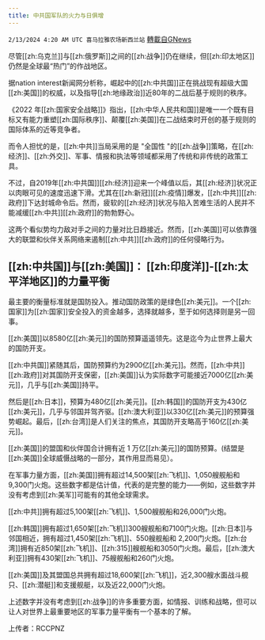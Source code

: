 ```yaml
---
title: 中共国军队的火力与日俱增
---
```

`2/13/2024 4:20 AM UTC 喜马拉雅农场新西兰站` [轉載自GNews](https://gnews.org/articles/2301857)

尽管[[zh:乌克兰]]与[[zh:俄罗斯]]之间的[[zh:战争]]仍在继续，但[[zh:印太地区]]仍然是全球最“热门”的作战地区。

据nation interest新闻网分析称，崛起中的[[zh:中共国]]正在挑战现有超级大国[[zh:美国]]的权威，以及指导[[zh:地缘政治]]近80年的二战后基于规则的秩序。

《2022 年[[zh:国家安全战略]]》指出，[[zh:中华人民共和国]]是唯一一个既有目标又有能力重塑[[zh:国际秩序]]、颠覆[[zh:美国]]在二战结束时开创的基于规则的国际体系的近等竞争者。

而令人担忧的是，[[zh:中共]]当局采用的是 "全国性 "的[[zh:战争]]策略，在[[zh:经济]]、[[zh:外交]]、军事、情报和执法等领域都采用了传统和非传统的政策工具。

不过，自2019年[[zh:中共国]][[zh:经济]]迎来一个峰值以后，其[[zh:经济]]状况正以肉眼可见的速度迅速下滑。尤其在[[zh:新冠]][[zh:疫情]]爆发，[[zh:中共]][[zh:政府]]下达封城命令后。然而，疲软的[[zh:经济]]状况与陷入苦难生活的人民并不能减缓[[zh:中共]][[zh:政府]]的勃勃野心。

这两个看似势均力敌对手之间的力量对比日趋接近。然而，[[zh:美国]]可以依靠强大的联盟和伙伴关系网络来遏制[[zh:中共]][[zh:政府]]的任何侵略行为。

## [[zh:中共国]]与[[zh:美国]]： [[zh:印度洋]]-[[zh:太平洋地区]]的力量平衡

最主要的衡量标准就是国防投入。推动国防政策的是绿色[[zh:美元]]。一个[[zh:国家]]为[[zh:国家]]安全投入的资金越多，选择就越多，至于如何选择则是另一回事。

[[zh:美国]]以8580亿[[zh:美元]]的国防预算遥遥领先。这是迄今为止世界上最大的国防开支。 

[[zh:中共国]]紧随其后，国防预算约为2900亿[[zh:美元]]。然而，[[zh:中共]][[zh:政府]]对其国防开支保密，[[zh:美国]]认为实际数字可能接近7000亿[[zh:美元]]，几乎与[[zh:美国]]持平。

然后是[[zh:日本]]，预算为480亿[[zh:美元]]。[[zh:韩国]]的国防开支为430亿[[zh:美元]]，几乎与邻国并驾齐驱。[[zh:澳大利亚]]以330亿[[zh:美元]]的预算强势崛起。最后，[[zh:台湾]]是人们关注的焦点，其国防开支略高于160亿[[zh:美元]]。

[[zh:美国]]的盟国和伙伴国合计拥有近 1 万亿[[zh:美元]]的国防预算。(结盟是[[zh:美国]]全球威慑战略的一部分，其作用显而易见）。

在军事力量方面，[[zh:美国]]拥有超过14,500架[[zh:飞机]]、1,050艘舰船和9,300门火炮。这些数字都是估计值，代表的是完整的能力——例如，这些数字并没有考虑到[[zh:美军]]可能有的其他全球需求。

[[zh:中共]]拥有超过5,100架[[zh:飞机]]、1,500艘舰船和26,000门火炮。

[[zh:韩国]]拥有超过1,650架[[zh:飞机]]300艘舰船和7100门火炮。[[zh:日本]]与邻国相近，拥有超过1,450架[[zh:飞机]]、550艘舰船和 2,200门火炮。[[zh:台湾]]拥有近850架[[zh:飞机]]、[[zh:315]]艘舰船和3050门火炮。最后，[[zh:澳大利亚]]拥有430架[[zh:飞机]]、75艘舰船和260门火炮。

[[zh:美国]]及其盟国总共拥有超过18,600架[[zh:飞机]]，近2,300艘水面战斗舰只、[[zh:潜艇]]和支援舰艇，以及近22,000门火炮。

上述数字并没有考虑到[[zh:战争]]的许多重要方面，如情报、训练和战略，但可以让人对世界上最重要地区的军事力量平衡有一个基本的了解。

上传者：RCCPNZ
